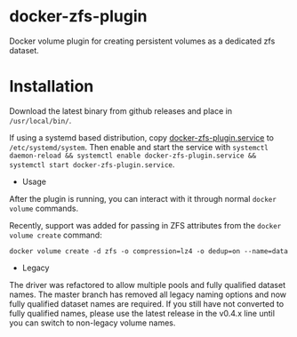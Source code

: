 # docker-zfs-plugin
Docker volume plugin for creating persistent volumes as a dedicated zfs dataset.

# Installation

Download the latest binary from github releases and place in `/usr/local/bin/`.

If using a systemd based distribution, copy
[docker-zfs-plugin.service](docker-zfs-plugin.service) to `/etc/systemd/system`.
Then enable and start the service with `systemctl daemon-reload && systemctl
enable docker-zfs-plugin.service && systemctl start docker-zfs-plugin.service`.

* Usage

After the plugin is running, you can interact with it through normal `docker volume` commands.

Recently, support was added for passing in ZFS attributes from the `docker volume create` command:

`docker volume create -d zfs -o compression=lz4 -o dedup=on --name=data`

* Legacy

The driver was refactored to allow multiple pools and fully qualified dataset names. The master branch has removed all legacy naming options and now fully qualified dataset names are required. If you still have not converted to fully qualified names, please use the latest release in the v0.4.x line until you can switch to non-legacy volume names.
